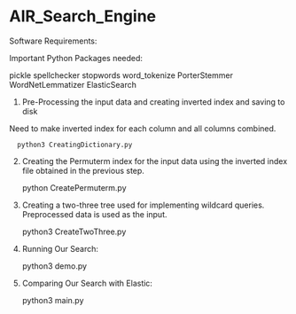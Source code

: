 # AIR_Search_Engine

Software Requirements:

Important Python Packages needed:

pickle
spellchecker
stopwords
word_tokenize
PorterStemmer
WordNetLemmatizer
ElasticSearch


 1) Pre-Processing the input data and creating inverted index and saving to disk

Need to make inverted index for each column and all columns combined.

      python3 CreatingDictionary.py


 2) Creating the Permuterm index for the input data using the inverted index file obtained in the previous step.

      python CreatePermuterm.py


 3) Creating a two-three tree used for implementing wildcard queries. Preprocessed data is used as the input.

      python3 CreateTwoThree.py


 4) Running Our Search:

      python3 demo.py


 5) Comparing Our Search with Elastic:

      python3 main.py


